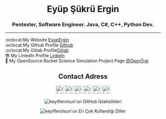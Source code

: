 <h1 align="center">Eyüp Şükrü Ergin</h1>
<h3 align="center">Pentester, Software Engineer. Java, C#, C++, Python Dev.</h3>

---
:octocat:My Website [EyupErgin]</br>
:octocat:My Github Profile [Github]</br>
:octocat:My Gitlab Profile[Gitlab]</br> 
:sunglasses: My LinledIn Profile [LinkeIn]</br>
:rocket: My OpenSource Rocket Science Simulation Project Page [@OpenTraj]</br>

<h2 align="center">Contact Adress</h2>
<div align="center">
  <a target="_blank" href="https://tr.linkedin.com/in/keyiflerolsun"> <img alt="iletisim | Linkedin"  width="26px" src="https://www.flaticon.com/svg/static/icons/svg/1384/1384014.svg"></a> 
  <a target="_blank" href="https://www.t.me/"><img  alt="iletisim | Telegram" width="26px" src="https://www.flaticon.com/svg/static/icons/svg/2111/2111708.svg"></a>
  <a target="_blank" href="https://youtube.com/keyiflerolsun">        <img  alt="iletisim | YouTube"  width="26px" src="https://www.flaticon.com/svg/static/icons/svg/1384/1384012.svg"></a>
    <a target="_blank" href="https://eyupergin.medium.com"> <img alt="iletisim | Medium"  width="26px" src="https://www.flaticon.com/svg/static/icons/svg/2111/2111539.svg"></a>
    <a target="_blank" href="https://eyupergin.github.io"> <img alt="iletisim | Website"  width="26px" src="https://www.flaticon.com/svg/static/icons/svg/984/984196.svg"></a>
    <a target="_blank" href="https://eyupergin.medium.com"> <img alt="iletisim | Medium"  width="26px" src="https://www.flaticon.com/svg/static/icons/svg/2111/2111539.svg"></a>


</div>

<div align="center">
  
![keyiflerolsun'un GitHub İstatistikleri](https://github-readme-stats.vercel.app/api?username=EyupErgin&show_icons=true&theme=dark)

</div>

<div align="center">

![keyiflerolsun'un En Çok Kullandığı Diller](https://github-readme-stats.vercel.app/api/top-langs/?username=EyupErgin&layout=demo&theme=dark)

</div>



[Github]: https://github.com/EyupErgin
[Gitlab]: https://gitlab.com/EyupErgin
[LinkeIn]: https://www.linkedin.com/in/eyupergin/
[@OpenTraj]: https://github.com/OpenTraj
[EyupErgin]: https://eyupergin.github.io/
